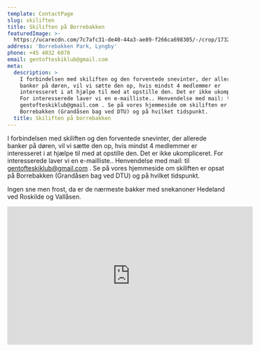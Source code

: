 ```yaml
---
template: ContactPage
slug: skiliften
title: Skiliften på Borrebakken
featuredImage: >-
  https://ucarecdn.com/7c7afc31-de40-44a3-ae89-f266ca698305/-/crop/1732x1181/0,1128/-/preview/-/enhance/58/-/grayscale/
address: 'Borrebakken Park, Lyngby'
phone: +45 4032 6078
email: gentofteskiklub@gmail.com
meta:
  description: >
    I forbindelsen med skiliften og den forventede snevinter, der allerede
    banker på døren, vil vi sætte den op, hvis mindst 4 medlemmer er
    interesseret i at hjælpe til med at opstille den. Det er ikke ukompliceret.
    For interesserede laver vi en e-mailliste.. Henvendelse med mail: til
    gentofteskiklub@gmail.com . Se på vores hjemmeside om skiliften er opsat på
    Borrebakken (Grandåsen bag ved DTU) og på hvilket tidspunkt.
  title: Skiliften på borrebakken
---
```


I forbindelsen med skiliften og den forventede snevinter, der allerede banker på døren, vil vi sætte den op, hvis mindst 4 medlemmer er interesseret i at hjælpe til med at opstille den. Det er ikke ukompliceret. For interesserede laver vi en e-mailliste.. Henvendelse med  mail: til gentofteskiklub@gmail.com . Se på vores hjemmeside om skiliften er opsat på Borrebakken  (Grandåsen bag ved DTU) og på hvilket tidspunkt.

Ingen sne men frost, da er de nærmeste bakker med snekanoner Hedeland ved Roskilde og Vallåsen. 
<iframe width="560" height="315" src="https://www.youtube.com/embed/r6RCoSqPaGg" frameborder="0" allow="accelerometer; autoplay; encrypted-media; gyroscope; picture-in-picture" allowfullscreen></iframe>

